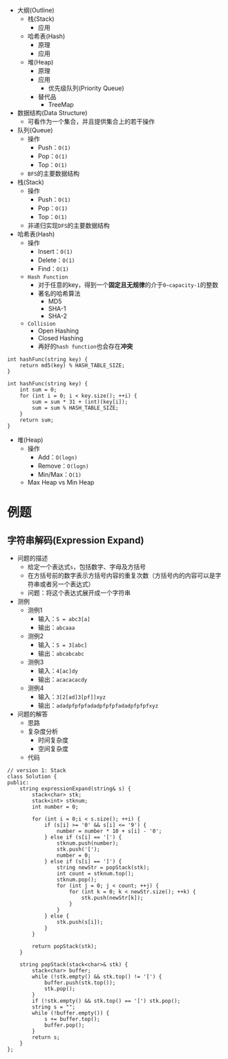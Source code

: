 * 大纲(Outline)
  * 栈(Stack)
    * 应用
  * 哈希表(Hash)
    * 原理
    * 应用
  * 堆(Heap)
    * 原理
    * 应用
      * 优先级队列(Priority Queue)
    * 替代品
      * TreeMap
* 数据结构(Data Structure)
  * 可看作为一个集合，并且提供集合上的若干操作
* 队列(Queue)
  * 操作
    * Push：`O(1)`
    * Pop：`O(1)`
    * Top：`O(1)`
  * `BFS`的主要数据结构
* 栈(Stack)
  * 操作
    * Push：`O(1)`
    * Pop：`O(1)`
    * Top：`O(1)`
  * 非递归实现`DFS`的主要数据结构
* 哈希表(Hash)
  * 操作
    * Insert：`O(1)`
    * Delete：`O(1)`
    * Find：`O(1)`
  * `Hash Function`
    * 对于任意的key，得到一个**固定且无规律**的介于`0~capacity-1`的整数
    * 著名的哈希算法
      * MD5
      * SHA-1
      * SHA-2
  * `Collision`
    * Open Hashing
    * Closed Hashing
    * 再好的`hash function`也会存在**冲突**
```
int hashFunc(string key) {
    return md5(key) % HASH_TABLE_SIZE;
}

int hashFunc(string key) {
    int sum = 0;
    for (int i = 0; i < key.size(); ++i) {
        sum = sum * 31 + (int)(key[i]);
        sum = sum % HASH_TABLE_SIZE;
    }
    return sum;
}
```
* 堆(Heap)
  * 操作
    * Add：`O(logn)`
    * Remove：`O(logn)`
    * Min/Max：`O(1)`
  * Max Heap vs Min Heap



# 例题
## 字符串解码(Expression Expand)
* 问题的描述
  * 给定一个表达式`s`，包括数字、字母及方括号
  * 在方括号前的数字表示方括号内容的重复次数（方括号内的内容可以是字符串或者另一个表达式）
  * 问题：将这个表达式展开成一个字符串
* 测例
  * 测例1
    * 输入：`S = abc3[a]`
    * 输出：`abcaaa`
  * 测例2
    * 输入：`S = 3[abc]`
    * 输出：`abcabcabc`
  * 测例3
    * 输入：`4[ac]dy`
    * 输出：`acacacacdy`
  * 测例4
    * 输入：`3[2[ad]3[pf]]xyz`
    * 输出：`adadpfpfpfadadpfpfpfadadpfpfpfxyz`
* 问题的解答
  * 思路
  * 复杂度分析
    * 时间复杂度
    * 空间复杂度
  * 代码
```
// version 1: Stack
class Solution {
public:
    string expressionExpand(string& s) {
        stack<char> stk;
        stack<int> stknum;
        int number = 0;
        
        for (int i = 0;i < s.size(); ++i) {
            if (s[i] >= '0' && s[i] <= '9') {
                number = number * 10 + s[i] - '0';
            } else if (s[i] == '[') {
                stknum.push(number);
                stk.push('[');
                number = 0;
            } else if (s[i] == ']') {
                string newStr = popStack(stk);
                int count = stknum.top();
                stknum.pop();
                for (int j = 0; j < count; ++j) {
                    for (int k = 0; k < newStr.size(); ++k) {
                        stk.push(newStr[k]);
                    }
                }
            } else {
                stk.push(s[i]);
            }
        }
        
        return popStack(stk);
    }
    
    string popStack(stack<char>& stk) {
        stack<char> buffer;
        while (!stk.empty() && stk.top() != '[') {
            buffer.push(stk.top());
            stk.pop();
        }
        if (!stk.empty() && stk.top() == '[') stk.pop();
        string s = "";
        while (!buffer.empty()) {
            s += buffer.top();
            buffer.pop();
        }
        return s;
    }
};
```
